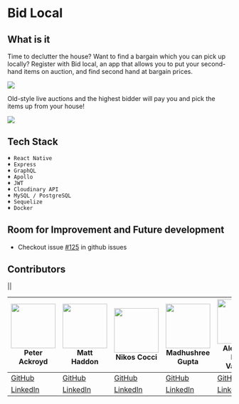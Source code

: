 # Bid Local

## What is it

Time to declutter the house? Want to find a bargain which you can pick up locally? Register with Bid local, an app that allows you to put your second-hand items on auction, and find second hand at bargain prices.

<img src="https://github.com/Snugles/bid-local/blob/development/readme%20assets/screens.jpg"></img>

 Old-style live auctions and the highest bidder will pay you and pick the items up from your house!

<img src="https://github.com/Snugles/bid-local/blob/development/readme%20assets/screen6.jpg"></img>


## Tech Stack

```
♦ React Native
♦ Express
♦ GraphQL
♦ Apollo
♦ JWT
♦ Cloudinary API
♦ MySQL / PostgreSQL
♦ Sequelize
♦ Docker
```
## Room for Improvement and Future development
- Checkout issue [#125](https://github.com/Snugles/bid-local/issues/125) in github issues

## Contributors

<div>
 
 <p>  ||  </p>
<div>
 
<img src="https://avatars1.githubusercontent.com/u/70333934?s=400&u=c165bb4221ca4c1fc25152f14ec16cbba19ebd59&v=4" width=100 height="100" ></img><br>Peter Ackroyd | <img src="https://avatars2.githubusercontent.com/u/69154025?s=400&u=ba5c288113ebaf2e92fe5a690bdb2cdaa31794ca&v=4" width=100 height="100" ></img><br>Matt Haddon | <img src="https://avatars1.githubusercontent.com/u/59124364?s=400&u=88c201375ef90d04bc597bff03bc4ac5005b293b&v=4" width=100 height="100" ></img><br>Nikos Cocci | <img src="https://avatars0.githubusercontent.com/u/24607264?s=460&u=15e645207e5d0c65ef48a2e65351d7302f5c7858&v=4" width=100 height="100" ></img><br>Madhushree Gupta | <img src="https://avatars2.githubusercontent.com/u/55530642?s=400&u=1c2af4518c8bdb8bae72b250780f8456bbbb5aea&v=4" width=100 height="100" ></img><br>Alejandro Rene Valdivia
--- | --- | --- | --- |--- 
[GitHub](https://github.com/Snugles) | [GitHub](https://github.com/matt-haddon) | [GitHub](https://github.com/Nik439) | [GitHub](https://github.com/madhushree007) | [GitHub](https://github.com/serendatapy)
[LinkedIn](https://www.linkedin.com/in/peter-ackroyd/) | [LinkedIn](https://www.linkedin.com/in/matthaddon/) | [LinkedIn](https://www.linkedin.com/in/nikos-cocci/) | [LinkedIn](https://www.linkedin.com/in/madhushree-gupta/) | [LinkedIn](https://www.linkedin.com/in/alejandro-rene-valdivia/) 
